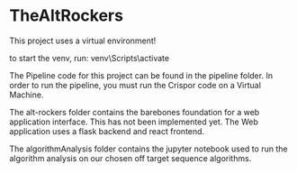 # TheAltRockers

This project uses a virtual environment!

to start the venv, run:
venv\Scripts\activate

The Pipeline code for this project can be found in the pipeline folder.
In order to run the pipeline, you must run the Crispor code on a Virtual Machine.

The alt-rockers folder contains the barebones foundation for a web application interface. This has not been implemented yet.
The Web application uses a flask backend and react frontend.

The algorithmAnalysis folder contains the jupyter notebook used to run the algorithm analysis on our chosen off target sequence algorithms.

